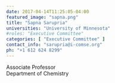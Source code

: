 ```yaml
---
date: 2017-04-14T11:25:05-04:00
featured_image: "sapna.png"
title: "Sapna Sarupria"
universities: "University of Minnesota"
#roles: "Executive Committee"
categories: [ "Executive Committee" ]
contact_info: "sarupria@i-comse.org"
ph: "+1 612 624 8299"
---
```


Associate Professor\
Department of Chemistry






